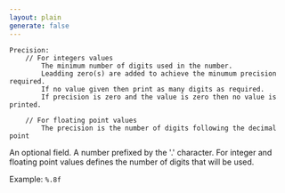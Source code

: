 ```yaml
---
layout: plain
generate: false
---
```

    Precision:
        // For integers values
            The minimum number of digits used in the number.
            Leadding zero(s) are added to achieve the minumum precision required.
            If no value given then print as many digits as required.
            If precision is zero and the value is zero then no value is printed.

        // For floating point values
            The precision is the number of digits following the decimal point

An optional field. A number prefixed by the '.' character. For integer and floating point values defines the number of digits that will be used.

Example:    `%.8f`

